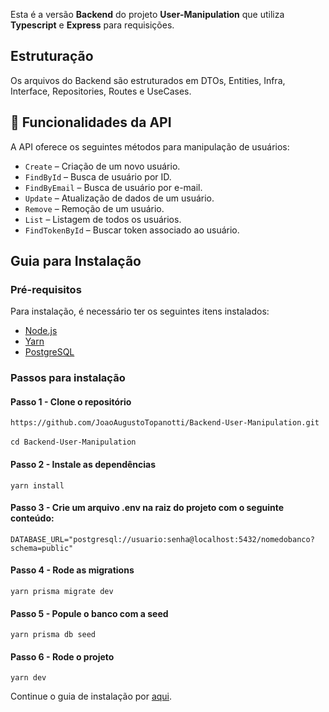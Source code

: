 Esta é a versão **Backend** do projeto **User-Manipulation** que utiliza **Typescript** e **Express** para requisições.

## Estruturação

Os arquivos do Backend são estruturados em DTOs, Entities, Infra, Interface, Repositories, Routes e UseCases. 

## 🔧 Funcionalidades da API

A API oferece os seguintes métodos para manipulação de usuários:

- `Create` – Criação de um novo usuário.
- `FindById` – Busca de usuário por ID.
- `FindByEmail` – Busca de usuário por e-mail.
- `Update` – Atualização de dados de um usuário.
- `Remove` – Remoção de um usuário.
- `List` – Listagem de todos os usuários.
- `FindTokenById` – Buscar token associado ao usuário.

## Guia para Instalação

### Pré-requisitos

Para instalação, é necessário ter os seguintes itens instalados:
- [Node.js](https://nodejs.org/)
- [Yarn](https://yarnpkg.com/)
- [PostgreSQL](https://www.postgresql.org/)

### Passos para instalação

#### Passo 1 - Clone o repositório

` https://github.com/JoaoAugustoTopanotti/Backend-User-Manipulation.git ` <br> <br>
` cd Backend-User-Manipulation `

#### Passo 2 - Instale as dependências

` yarn install `

#### Passo 3 - Crie um arquivo .env na raiz do projeto com o seguinte conteúdo:

` DATABASE_URL="postgresql://usuario:senha@localhost:5432/nomedobanco?schema=public" `

#### Passo 4 - Rode as migrations

` yarn prisma migrate dev `

#### Passo 5 - Popule o banco com a seed

` yarn prisma db seed `

#### Passo 6 - Rode o projeto

` yarn dev `

Continue o guia de instalação por [aqui](https://github.com/JoaoAugustoTopanotti/Frontend-User-Manipulation/edit/main/README.md).
